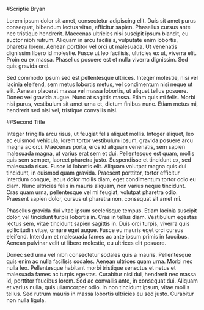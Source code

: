 #Scriptie Bryan

Lorem ipsum dolor sit amet, consectetur adipiscing elit. Duis sit amet purus consequat, bibendum lectus vitae, efficitur sapien. Phasellus cursus ante nec tristique hendrerit. Maecenas ultricies nisi suscipit ipsum blandit, eu auctor nibh rutrum. Aliquam in arcu facilisis, vulputate enim lobortis, pharetra lorem. Aenean porttitor vel orci ut malesuada. Ut venenatis dignissim libero id molestie. Fusce ut leo facilisis, ultricies ex ut, viverra elit. Proin eu ex massa. Phasellus posuere est et nulla viverra dignissim. Sed quis gravida orci.

Sed commodo ipsum sed est pellentesque ultrices. Integer molestie, nisi vel lacinia eleifend, sem metus lobortis metus, vel condimentum nisi neque ut elit. Aenean placerat massa vel massa lobortis, ut aliquet tellus posuere. Donec vel gravida augue. Nunc at sagittis massa. Etiam quis mi felis. Morbi nisi purus, vestibulum sit amet urna et, dictum finibus nunc. Etiam metus mi, hendrerit sed nisi vel, tristique convallis nisl.

##Second Title

Integer fringilla arcu risus, ut feugiat felis aliquet mollis. Integer aliquet, leo ac euismod vehicula, lorem tortor vestibulum ipsum, gravida posuere arcu magna ac orci. Maecenas porta, eros id aliquam venenatis, sem sapien malesuada magna, ut varius erat sem et dui. Pellentesque est quam, mollis quis sem semper, laoreet pharetra justo. Suspendisse et tincidunt ex, sed malesuada risus. Fusce id lobortis elit. Aliquam volutpat magna quis dui tincidunt, in euismod quam gravida. Praesent porttitor, tortor efficitur interdum congue, lacus dolor mollis diam, eget condimentum tortor odio eu diam. Nunc ultricies felis in mauris aliquam, non varius neque tincidunt. Cras quam urna, pellentesque vel mi feugiat, volutpat pharetra odio. Praesent sapien dolor, cursus ut pharetra non, consequat sit amet mi.

Phasellus gravida dui vitae ipsum scelerisque tempus. Etiam lacinia suscipit dolor, vel tincidunt turpis lobortis in. Cras in tellus diam. Vestibulum egestas lectus sem, vitae tincidunt sapien sagittis in. Duis orci turpis, viverra quis sollicitudin vitae, ornare eget augue. Fusce eu mauris eget orci cursus eleifend. Interdum et malesuada fames ac ante ipsum primis in faucibus. Aenean pulvinar velit ut libero molestie, eu ultrices elit posuere.

Donec sed urna vel nibh consectetur sodales quis a mauris. Pellentesque quis enim ac nulla facilisis sodales. Aenean ultrices quam urna. Morbi nec nulla leo. Pellentesque habitant morbi tristique senectus et netus et malesuada fames ac turpis egestas. Curabitur nisi dui, hendrerit nec massa id, porttitor faucibus lorem. Sed ac convallis ante, in consequat dui. Aliquam et varius nulla, quis ullamcorper odio. In non tincidunt ipsum, vitae mollis tellus. Sed rutrum mauris in massa lobortis ultricies eu sed justo. Curabitur non nulla ligula.